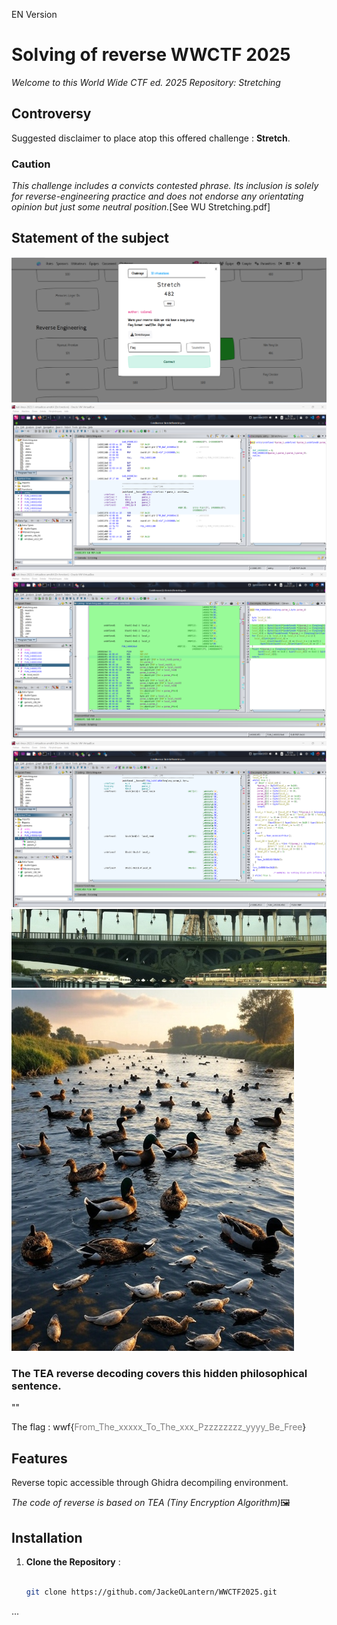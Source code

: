 EN Version 
# Solving of reverse WWCTF 2025
*Welcome to this World Wide CTF ed. 2025 Repository: Stretching*

## Controversy
Suggested disclaimer to place atop this offered challenge : **Stretch**.

### Caution 
_This challenge includes a convicts contested phrase. Its inclusion is solely for reverse-engineering practice and does not endorse any orientating opinion but just some neutral position._[See WU Stretching.pdf]


## Statement of the subject
![image](assets/images/solving.png)
![image](assets/images/entry.png)
![image](assets/images/execution.png)
![image](assets/images/tea.png)
![image](assets/images/stretching.jpg)
![image](assets/images/reversing.png)

### The TEA reverse decoding covers this hidden philosophical sentence. 

"<!-- From_The_xxxxx_To_The_xxx_Pzzzzzzzz_yyyy_Be_Free GitHub -->"

The flag :
wwf{<font color="gray">From_The_xxxxx_To_The_xxx_Pzzzzzzzz_yyyy_Be_Free</font>}


## Features
Reverse topic accessible through Ghidra decompiling environment.

_The code of reverse is based on TEA (Tiny Encryption Algorithm)_🖼️ 

## Installation

1. **Clone the Repository** :
   ```bash

   git clone https://github.com/JackeOLantern/WWCTF2025.git

...

